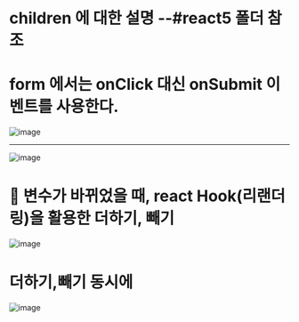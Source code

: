 # children 에 대한 설명 --#react5 폴더 참조

# form 에서는 onClick 대신 onSubmit 이벤트를 사용한다.
![image](https://github.com/YENAZIGMINA/react_basic/assets/129706758/ea14ca09-001e-48d5-bf1f-c56e26f1a3d4)


-------------------------------------------------------------------------------------------------------------
![image](https://github.com/YENAZIGMINA/react_basic/assets/129706758/bdbdc9f7-3f5d-47e5-afd5-df1f1e302375)

# 🎀 변수가 바뀌었을 때, react Hook(리랜더링)을 활용한 더하기, 빼기
![image](https://github.com/YENAZIGMINA/react_basic/assets/129706758/202eb5e0-3582-4696-9c85-697c9394831d)

# 더하기,빼기 동시에
![image](https://github.com/YENAZIGMINA/react_basic/assets/129706758/f9eb79b2-9a32-48a8-bac5-9648a16fe473)
